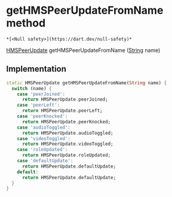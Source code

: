 


# getHMSPeerUpdateFromName method




    *[<Null safety>](https://dart.dev/null-safety)*




[HMSPeerUpdate](../../enum_hms_peer_update/HMSPeerUpdate-class.md) getHMSPeerUpdateFromName
([String](https://api.flutter.dev/flutter/dart-core/String-class.html) name)








## Implementation

```dart
static HMSPeerUpdate getHMSPeerUpdateFromName(String name) {
  switch (name) {
    case 'peerJoined':
      return HMSPeerUpdate.peerJoined;
    case 'peerLeft':
      return HMSPeerUpdate.peerLeft;
    case 'peerKnocked':
      return HMSPeerUpdate.peerKnocked;
    case 'audioToggled':
      return HMSPeerUpdate.audioToggled;
    case 'videoToggled':
      return HMSPeerUpdate.videoToggled;
    case 'roleUpdated':
      return HMSPeerUpdate.roleUpdated;
    case 'defaultUpdate':
      return HMSPeerUpdate.defaultUpdate;
    default:
      return HMSPeerUpdate.defaultUpdate;
  }
}
```








